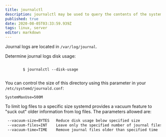 ```yaml
---
title: journalctl
description: journalctl may be used to query the contents of the systemd journal as written by systemd-journald.service.
published: true
date: 2020-08-05T03:33:59.939Z
tags: linux, server
editor: markdown
---
```


Journal logs are located in `/var/log/journal`.

Determine journal logs disk usage:

<div class="code-toolbar">
  <pre class="prismjs language-bash no-line-numbers"><code>
		$ journalctl --disk-usage
  </code></pre>
</div>

You can control the size of this directory using this parameter in your `/etc/systemd/journald.conf`:

```
SystemMaxUse=500M
```

To limit log files to a specific size systemd provides a vacuum feature to "suck out" older information from log files. The parameters allowed are:

```bash
 --vacuum-size=BYTES   Reduce disk usage below specified size
 --vacuum-files=INT    Leave only the specified number of journal files
 --vacuum-time=TIME    Remove journal files older than specified time
 ```